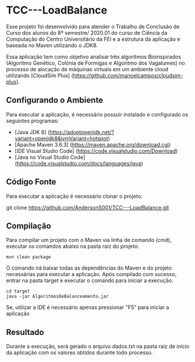 # TCC---LoadBalance

Esse projeto foi desenvolvido para atender o Trabalho de Conclusão de Curso dos alunos do 8º semestre/ 2020.01 do curso de Ciência da Computação do Centro Universitário da FEI e a estrutura da aplicação e baseada no Maven utilizando o JDK8.

Essa aplicação tem como objetivo analisar três algoritmos Bioinspirados (Algoritmo Genético, Colônia de Formigas e Algoritmo dos Vagalumes) no processo de alocação de máquinas virtuais em um ambiente cloud utilizando [CloudSim Plus] (https://github.com/manoelcampos/cloudsim-plus).


## Configurando o Ambiente

Para executar a aplicação, é necessário possuir instalado e configurado os seguintes programas:

- [Java JDK 8] (https://adoptopenjdk.net/?variant=openjdk8&jvmVariant=hotspot)
- [Apache Maven 3.6.3] (https://maven.apache.org/download.cgi)
- [IDE Visual Studio Code] (https://code.visualstudio.com/Download)
- [Java no Visual Studio Code] (https://code.visualstudio.com/docs/languages/java)


## Código Fonte

Para executar a aplicação é necessário clonar o projeto:

git clone https://github.com/AndersonS001/TCC---LoadBalance.git

## Compilação

Para compilar um projeto com o Maven via linha de comando (cmd), executar os comandos abaixo na pasta raiz do projeto:

```shell
mvn clean package
```
O comando irá baixar todas as dependências do Maven e do projeto necessárias para executar a aplicação.
Após compilado com sucesso, entrar na pasta target e executar o comando para iniciar a execução.

```shell
cd target
java -jar AlgoritmosDeBalanceamento.jar
```

Se, utilizar a IDE é necessário apenas pressionar "F5" para iniciar a aplicação

## Resultado
Durante a execução, será gerado o arquivo dados.txt na pasta raiz de início da aplicação com os valores obtidos durante todo processo.